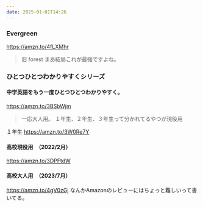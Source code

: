 ```yaml
---
date: 2025-01-01T14:26
---
```



### Evergreen 
https://amzn.to/4fLXMhr

> 旧 forest
> まあ結局これが最強ですよね。


### ひとつひとつわかりやすくシリーズ


#### 中学英語をもう一度ひとつひとつわかりやすく。
https://amzn.to/3BSbWjm
> 一応大人用。
> １年生、２年生、３年生って分かれてるやつが現役用

１年生 https://amzn.to/3W0Re7Y

#### 高校現役用　（2022/2月）
https://amzn.to/3DPFtdW

#### 高校大人用　（2023/7月）
https://amzn.to/4gV0zGj
なんかAmazonのレビューにはちょっと難しいって書いてる。
